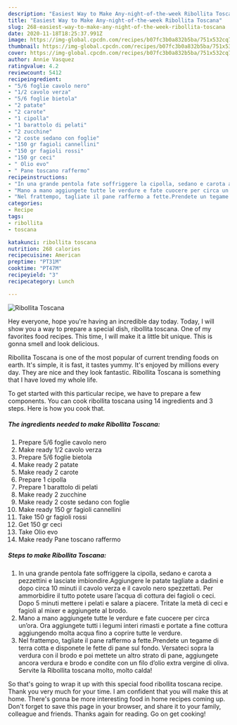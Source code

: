 ```yaml
---
description: "Easiest Way to Make Any-night-of-the-week Ribollita Toscana"
title: "Easiest Way to Make Any-night-of-the-week Ribollita Toscana"
slug: 268-easiest-way-to-make-any-night-of-the-week-ribollita-toscana
date: 2020-11-18T18:25:37.991Z
image: https://img-global.cpcdn.com/recipes/b07fc3b0a832b5ba/751x532cq70/ribollita-toscana-recipe-main-photo.jpg
thumbnail: https://img-global.cpcdn.com/recipes/b07fc3b0a832b5ba/751x532cq70/ribollita-toscana-recipe-main-photo.jpg
cover: https://img-global.cpcdn.com/recipes/b07fc3b0a832b5ba/751x532cq70/ribollita-toscana-recipe-main-photo.jpg
author: Annie Vasquez
ratingvalue: 4.2
reviewcount: 5412
recipeingredient:
- "5/6 foglie cavolo nero"
- "1/2 cavolo verza"
- "5/6 foglie bietola"
- "2 patate"
- "2 carote"
- "1 cipolla"
- "1 barattolo di pelati"
- "2 zucchine"
- "2 coste sedano con foglie"
- "150 gr fagioli cannellini"
- "150 gr fagioli rossi"
- "150 gr ceci"
- " Olio evo"
- " Pane toscano raffermo"
recipeinstructions:
- "In una grande pentola fate soffriggere la cipolla, sedano e carota a pezzettini e lasciate imbiondire.Aggiungere le patate tagliate a dadini e dopo circa 10 minuti il cavolo verza e il cavolo nero spezzettati. Per ammorbidire il tutto potete usare l’acqua di cottura dei fagioli o ceci. Dopo 5 minuti mettere i pelati e salare a piacere. Tritate la metà di ceci e fagioli al mixer e aggiungete al brodo."
- "Mano a mano aggiungete tutte le verdure e fate cuocere per circa un’ora. Ora aggiungete tutti i legumi interi rimasti e portate a fine cottura aggiungendo molta acqua fino a coprire tutte le verdure."
- "Nel frattempo, tagliate il pane raffermo a fette.Prendete un tegame di terra cotta e disponete le fette di pane sul fondo. Versateci sopra la verdura con il brodo e poi mettete un altro strato di pane, aggiungete ancora verdura e brodo e condite con un filo d’olio extra vergine di oliva. Servite la Ribollita toscana molto, molto calda!"
categories:
- Recipe
tags:
- ribollita
- toscana

katakunci: ribollita toscana 
nutrition: 268 calories
recipecuisine: American
preptime: "PT31M"
cooktime: "PT47M"
recipeyield: "3"
recipecategory: Lunch

---
```



![Ribollita Toscana](https://img-global.cpcdn.com/recipes/b07fc3b0a832b5ba/751x532cq70/ribollita-toscana-recipe-main-photo.jpg)

Hey everyone, hope you're having an incredible day today. Today, I will show you a way to prepare a special dish, ribollita toscana. One of my favorites food recipes. This time, I will make it a little bit unique. This is gonna smell and look delicious.

Ribollita Toscana is one of the most popular of current trending foods on earth. It's simple, it is fast, it tastes yummy. It's enjoyed by millions every day. They are nice and they look fantastic. Ribollita Toscana is something that I have loved my whole life.




To get started with this particular recipe, we have to prepare a few components. You can cook ribollita toscana using 14 ingredients and 3 steps. Here is how you cook that.

<!--inarticleads1-->

##### The ingredients needed to make Ribollita Toscana:

1. Prepare 5/6 foglie cavolo nero
1. Make ready 1/2 cavolo verza
1. Prepare 5/6 foglie bietola
1. Make ready 2 patate
1. Make ready 2 carote
1. Prepare 1 cipolla
1. Prepare 1 barattolo di pelati
1. Make ready 2 zucchine
1. Make ready 2 coste sedano con foglie
1. Make ready 150 gr fagioli cannellini
1. Take 150 gr fagioli rossi
1. Get 150 gr ceci
1. Take  Olio evo
1. Make ready  Pane toscano raffermo




<!--inarticleads2-->

##### Steps to make Ribollita Toscana:

1. In una grande pentola fate soffriggere la cipolla, sedano e carota a pezzettini e lasciate imbiondire.Aggiungere le patate tagliate a dadini e dopo circa 10 minuti il cavolo verza e il cavolo nero spezzettati. Per ammorbidire il tutto potete usare l’acqua di cottura dei fagioli o ceci. Dopo 5 minuti mettere i pelati e salare a piacere. Tritate la metà di ceci e fagioli al mixer e aggiungete al brodo.
1. Mano a mano aggiungete tutte le verdure e fate cuocere per circa un’ora. Ora aggiungete tutti i legumi interi rimasti e portate a fine cottura aggiungendo molta acqua fino a coprire tutte le verdure.
1. Nel frattempo, tagliate il pane raffermo a fette.Prendete un tegame di terra cotta e disponete le fette di pane sul fondo. Versateci sopra la verdura con il brodo e poi mettete un altro strato di pane, aggiungete ancora verdura e brodo e condite con un filo d’olio extra vergine di oliva. Servite la Ribollita toscana molto, molto calda!




So that's going to wrap it up with this special food ribollita toscana recipe. Thank you very much for your time. I am confident that you will make this at home. There's gonna be more interesting food in home recipes coming up. Don't forget to save this page in your browser, and share it to your family, colleague and friends. Thanks again for reading. Go on get cooking!
